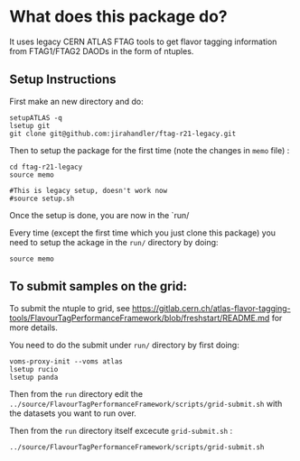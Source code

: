 # What does this package do?
It uses legacy CERN ATLAS FTAG tools to get flavor tagging information from FTAG1/FTAG2 DAODs in the form of ntuples.

## Setup Instructions

First make an new directory and do:
```
setupATLAS -q
lsetup git
git clone git@github.com:jirahandler/ftag-r21-legacy.git 
```
Then to setup the package for the first time (note the changes in `memo` file) :
```
cd ftag-r21-legacy
source memo

#This is legacy setup, doesn't work now
#source setup.sh

```
Once the setup is done, you are now in the `run/

Every time (except the first time which you just clone this package) you need to setup the ackage in the `run/` directory by doing:
```
source memo
```

## To submit samples on the grid:

To submit the ntuple to grid, see https://gitlab.cern.ch/atlas-flavor-tagging-tools/FlavourTagPerformanceFramework/blob/freshstart/README.md for more details.

You need to do the submit under `run/` directory by first doing:

```
voms-proxy-init --voms atlas
lsetup rucio
lsetup panda
```
Then from the `run` directory edit the `../source/FlavourTagPerformanceFramework/scripts/grid-submit.sh` with the datasets you want to run over. 

Then from the `run` directory itself excecute `grid-submit.sh` :

```
../source/FlavourTagPerformanceFramework/scripts/grid-submit.sh
```

